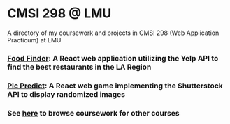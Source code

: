 # CMSI 298 @ LMU
A directory of my coursework and projects in CMSI 298 (Web Application Practicum) at LMU


### **[Food Finder](https://github.com/hallegv/food-finder):** A React web application utilizing the Yelp API to find the best restaurants in the LA Region

### **[Pic Predict](https://github.com/hallegv/cmsi-298-final-project):** A React web game implementing the Shutterstock API to display randomized images


### See [here](https://github.com/asrouji/LMU) to browse coursework for other courses
